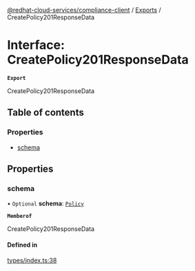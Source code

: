 [@redhat-cloud-services/compliance-client](../README.md) / [Exports](../modules.md) / CreatePolicy201ResponseData

# Interface: CreatePolicy201ResponseData

**`Export`**

CreatePolicy201ResponseData

## Table of contents

### Properties

- [schema](CreatePolicy201ResponseData.md#schema)

## Properties

### schema

• `Optional` **schema**: [`Policy`](Policy.md)

**`Memberof`**

CreatePolicy201ResponseData

#### Defined in

[types/index.ts:38](https://github.com/AsToNlele/javascript-clients/blob/main/packages/compliance/types/index.ts#L38)
